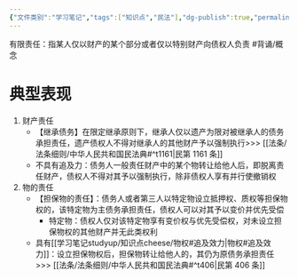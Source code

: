 ```yaml
---
{"文件类别":"学习笔记","tags":["知识点","民法"],"dg-publish":true,"permalink":"/学习笔记studyup/知识点cheese/有限责任/","dgPassFrontmatter":true,"created":"2024-10-24T08:15:29.475+08:00","updated":"2024-10-27T19:50:59.082+08:00"}
---
```


有限责任：指某人仅以财产的某个部分或者仅以特别财产向债权人负责 #背诵/概念 
# 典型表现
1. 财产责任
	- 【继承债务】在限定继承原则下，继承人仅以遗产为限对被继承人的债务承担责任，遗产债权人不得对继承人的其他财产予以强制执行>>> [[法条/法条细则/中华人民共和国民法典#^t1161\|民第 1161 条]]
	- 不具有追及力：债务人一般责任财产中的某个物转让给他人后，即脱离责任财产，债权人不得对其予以强制执行，除非债权人享有并行使撤销权
2. 物的责任
	- 【担保物的责任】：债务人或者第三人以特定物设立抵押权、质权等担保物权的，该特定物为主债务承担责任，债权人可以对其予以变价并优先受偿
		- 特定物：债权人仅对该特定物享有变价权与优先受偿权，对未设立担保物权的其他财产并无此类权利
	- 具有[[学习笔记studyup/知识点cheese/物权#追及效力\|物权#追及效力]]：设立担保物权后，担保物转让给他人的，其仍为原债务承担责任>>> [[法条/法条细则/中华人民共和国民法典#^t406\|民第 406 条]]